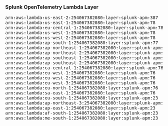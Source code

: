 <h3>Splunk OpenTelemetry Lambda Layer</h3>

<pre>
arn:aws:lambda:us-east-2:254067382080:layer:splunk-apm:387
arn:aws:lambda:us-east-1:254067382080:layer:splunk-apm:78
arn:aws:lambda:eu-central-1:254067382080:layer:splunk-apm:78
arn:aws:lambda:us-west-1:254067382080:layer:splunk-apm:78
arn:aws:lambda:us-west-2:254067382080:layer:splunk-apm:78
arn:aws:lambda:ap-south-1:254067382080:layer:splunk-apm:77
arn:aws:lambda:ap-northeast-1:254067382080:layer:splunk-apm:77
arn:aws:lambda:ap-northeast-2:254067382080:layer:splunk-apm:77
arn:aws:lambda:ap-southeast-1:254067382080:layer:splunk-apm:77
arn:aws:lambda:ap-southeast-2:254067382080:layer:splunk-apm:76
arn:aws:lambda:ca-central-1:254067382080:layer:splunk-apm:76
arn:aws:lambda:eu-west-1:254067382080:layer:splunk-apm:76
arn:aws:lambda:eu-west-2:254067382080:layer:splunk-apm:76
arn:aws:lambda:eu-west-3:254067382080:layer:splunk-apm:76
arn:aws:lambda:eu-north-1:254067382080:layer:splunk-apm:76
arn:aws:lambda:sa-east-1:254067382080:layer:splunk-apm:76
arn:aws:lambda:eu-south-1:254067382080:layer:splunk-apm:23
arn:aws:lambda:ap-northeast-3:254067382080:layer:splunk-apm:23
arn:aws:lambda:ap-east-1:254067382080:layer:splunk-apm:23
arn:aws:lambda:af-south-1:254067382080:layer:splunk-apm:23
arn:aws:lambda:me-south-1:254067382080:layer:splunk-apm:23
</pre>